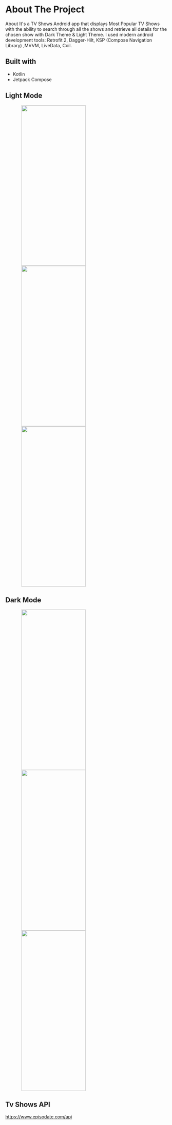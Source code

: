 # About The Project

About
It's a TV Shows Android app that displays Most Popular TV Shows 
with the ability to search through all the shows 
and retrieve all details for the chosen show with Dark Theme & Light Theme.
I used modern android development tools: 
Retrofit 2, Dagger-Hilt, KSP (Compose Navigation Library) ,MVVM, LiveData, Coil. 

## Built with
* Kotlin
* Jetpack Compose

[comment]: <> (the images are stored in issues)
## Light Mode

<p float="left">

<img src="https://user-images.githubusercontent.com/87071899/187787736-31dc2e86-8189-48d6-a8f4-bf3ce81be245.png" width="200" height="500" hspace="50"/>

<img src="https://user-images.githubusercontent.com/87071899/187789052-7427af74-44ad-447a-a1f6-8801629a5bc5.jpg)" width="200" height="500" hspace="50"/>

<img src="https://user-images.githubusercontent.com/87071899/187789043-7bab65da-172e-4e88-acc9-9581e17c75d1.jpg" width="200" height="500" hspace="50"/>

</p>

## Dark Mode
<p float="left">

<img src="https://user-images.githubusercontent.com/87071899/187789260-160ab08d-11ff-452b-b463-d70d98f67ea0.jpg" width="200" height="500" hspace="50"/>

<img src="https://user-images.githubusercontent.com/87071899/187789067-3ce5b798-7d8b-4dcd-957c-ea041069509c.jpg" width="200" height="500" hspace="50"/>

<img src="https://user-images.githubusercontent.com/87071899/187789275-40666a96-ed4f-4a7e-b327-709c8da2fd10.jpg" width="200" height="500" hspace="50"/>

</p>


## Tv Shows API
https://www.episodate.com/api